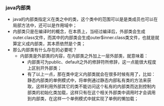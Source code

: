 ### java内部类 ###


- java的内部类指定义在类之中的类，这个类中的范围可以是是类成员也可以在局部方法中，还可以是作用域中；
- 内部类只是在编译时的概念，在本质上，当经过编译后，外部类会生成outer.class文件，而其中的内部类会生成outer$inner.class类文件，也就是就算定义成内部类，其本质依然是个类；
- 那么内部类有什么存在的必要呢？
	- 内部类是外部类的内容，在内部类之外加上一层外部类，就意味着：
		- 内部类可为public、default之外的修辞符所修辞，这一点能很大程度上区别开外部类；
		- 有了以上一点，那在类中定义内部类就会在很多时候有用了，比如：静态内部类的单例模式中，将单例通过静态内部私有类的方法来获取，这样利用外部其它的类不能访问这个私有的内部类而达到控制内部类的初始化类加载，这样只有在这个相关外部类中调用时才会调用到内部类，在这样一个单例模式中就实现了单例的懒加载；